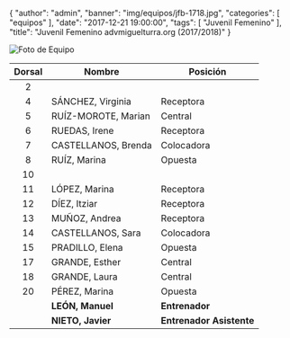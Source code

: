 {
  "author": "admin",
  "banner": "img/equipos/jfb-1718.jpg",
  "categories": [
    "equipos"
  ],
  "date": "2017-12-21 19:00:00",
  "tags": [
    "Juvenil Femenino"
  ],
  "title": "Juvenil Femenino advmiguelturra.org (2017/2018)"
}

![Foto de Equipo](../../img/equipos/jfb-1718.jpg)

Dorsal | Nombre 				 | Posición
:----: | ------ 				 | --------
2	   | 						 | 
4 	   | SÁNCHEZ, Virginia 		 | Receptora
5 	   | RUÍZ-MOROTE, Marian 	 | Central
6 	   | RUEDAS, Irene 			 | Receptora
7 	   | CASTELLANOS, Brenda 	 | Colocadora
8 	   | RUÍZ, Marina 			 | Opuesta
10 	   |  						 | 
11 	   | LÓPEZ, Marina 			 | Receptora
12 	   | DÍEZ, Itziar 			 | Receptora
13 	   | MUÑOZ, Andrea 			 | Receptora
14 	   | CASTELLANOS, Sara 		 | Colocadora
15 	   | PRADILLO, Elena 		 | Opuesta
17 	   | GRANDE, Esther 		 | Central
18 	   | GRANDE, Laura 			 | Central
20 	   | PÉREZ, Marina 			 | Opuesta
 	   | **LEÓN, Manuel** 		 | **Entrenador**
 	   | **NIETO, Javier** 		 | **Entrenador Asistente**

